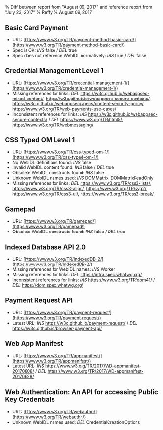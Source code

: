 % Diff between report from "August 09, 2017" and reference report from "July 23, 2017"
% Reffy
% August 09, 2017

## Basic Card Payment

- URL: [https://www.w3.org/TR/payment-method-basic-card/](https://www.w3.org/TR/payment-method-basic-card/)
- Spec is OK: *INS* false / *DEL* true
- Spec does not reference WebIDL normatively: *INS* true / *DEL* false


## Credential Management Level 1

- URL: [https://www.w3.org/TR/credential-management-1/](https://www.w3.org/TR/credential-management-1/)
- Missing references for links: *DEL* https://w3c.github.io/webappsec-mixed-content/, https://w3c.github.io/webappsec-secure-contexts/, https://w3c.github.io/webappsec/specs/content-security-policy/, https://www.w3.org/TR/web-payments-use-cases/
- Inconsistent references for links: *INS* https://w3c.github.io/webappsec-secure-contexts/ / *DEL* https://www.w3.org/TR/html5/, https://www.w3.org/TR/webmessaging/


## CSS Typed OM Level 1

- URL: [https://www.w3.org/TR/css-typed-om-1/](https://www.w3.org/TR/css-typed-om-1/)
- No WebIDL definitions found: *INS* false
- Invalid WebIDL content found: *INS* false / *DEL* true
- Obsolete WebIDL constructs found: *INS* false
- Unknown WebIDL names used: *INS* DOMMatrix, DOMMatrixReadOnly
- Missing references for links: *DEL* https://www.w3.org/TR/css3-lists/, https://www.w3.org/TR/css3-align/, https://www.w3.org/TR/svg2/, https://www.w3.org/TR/css3-ui/, https://www.w3.org/TR/css3-break/


## Gamepad

- URL: [https://www.w3.org/TR/gamepad/](https://www.w3.org/TR/gamepad/)
- Obsolete WebIDL constructs found: *INS* false / *DEL* true


## Indexed Database API 2.0

- URL: [https://www.w3.org/TR/IndexedDB-2/](https://www.w3.org/TR/IndexedDB-2/)
- Missing references for WebIDL names: *INS* Worker
- Missing references for links: *DEL* https://infra.spec.whatwg.org/
- Inconsistent references for links: *INS* https://www.w3.org/TR/dom41/ / *DEL* https://dom.spec.whatwg.org/


## Payment Request API

- URL: [https://www.w3.org/TR/payment-request/](https://www.w3.org/TR/payment-request/)
- Latest URL: *INS* https://w3c.github.io/payment-request/ / *DEL* https://w3c.github.io/browser-payment-api/


## Web App Manifest

- URL: [https://www.w3.org/TR/appmanifest/](https://www.w3.org/TR/appmanifest/)
- Latest URL: *INS* https://www.w3.org/TR/2017/WD-appmanifest-20170808/ / *DEL* https://www.w3.org/TR/2017/WD-appmanifest-20170628/


## Web Authentication: An API for accessing Public Key Credentials

- URL: [https://www.w3.org/TR/webauthn/](https://www.w3.org/TR/webauthn/)
- Unknown WebIDL names used: *DEL* CredentialCreationOptions


